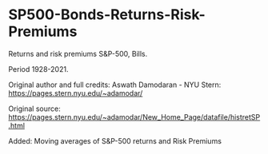 # SP500-Bonds-Returns-Risk-Premiums
Returns and risk premiums S&P-500, Bills.

Period 1928-2021.

Original author and full credits: Aswath Damodaran - NYU Stern:
https://pages.stern.nyu.edu/~adamodar/

Original source: https://pages.stern.nyu.edu/~adamodar/New_Home_Page/datafile/histretSP.html 

Added: Moving averages of S&P-500 returns and Risk Premiums
